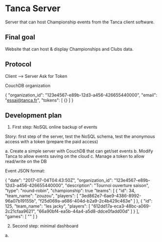 # Tanca Server

Server that can host Championship events from the Tanca client software.

## Final goal

Website that can host & display Championships and Clubs data.

## Protocol

Client --> Server
Ask for Token


CouchDB organization

{
    "organization_id": "123e4567-e89b-12d3-a456-426655440000",
    "email": "essai@tanca.fr",
    "tokens": [
        {}
    ]
}


## Development plan

1. First step: NoSQL online backup of events

Story: first step of the server, test the NoSQL schema, test the anonymous access with a token (prepare the paid access)

  a. Create a simple server with CouchDB that can get/set events
  b. Modify Tanca to allow events saving on the cloud
  c. Manage a token to allow read/write on the DB

Event JSON format:

{
   "date": "2017-07-04T04:43:50Z",
   "organization_id": "123e4567-e89b-12d3-a456-426655440000",
   "description": "Tournoi ouverture saison",
   "type": "round-robin",
   "championship": true
   "teams": [
      { "id": 34, "team_name": "zouzou", "players": [
           "3ed862e7-6ae9-4386-8992-96a07b19155b",
           "f25d069a-a686-404d-b2a9-2c4b429c463e"
        ]
      },
      { "id": 125, "team_name": "les jacky", "players": [
           "612dd17a-eca3-48bc-a069-2c21cfaa9621",
           "66a90bf4-ea5b-44a4-a5d8-ddce0fadd00d"
        ]
      }
   ],
   "games": [
      ""
   ]
}


2. Second step: minimal dashboard

  a.
